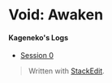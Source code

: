 # Void: Awaken
#### Kageneko's Logs

* [Session 0](Session%200%20-%202020-08-03.md)


> Written with [StackEdit](https://stackedit.io/).
